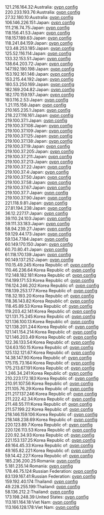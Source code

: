 121.216.164.32:Australia: [ovpn config](vpn/121_216_164_32.ovpn)  
220.233.193.76:Australia: [ovpn config](vpn/220_233_193_76.ovpn)  
27.32.180.10:Australia: [ovpn config](vpn/27_32_180_10.ovpn)  
106.146.226.151:Japan: [ovpn config](vpn/106_146_226_151.ovpn)  
111.216.74.75:Japan: [ovpn config](vpn/111_216_74_75.ovpn)  
118.156.41.53:Japan: [ovpn config](vpn/118_156_41_53.ovpn)  
118.157.189.63:Japan: [ovpn config](vpn/118_157_189_63.ovpn)  
118.241.84.159:Japan: [ovpn config](vpn/118_241_84_159.ovpn)  
123.48.253.185:Japan: [ovpn config](vpn/123_48_253_185.ovpn)  
125.52.116.114:Japan: [ovpn config](vpn/125_52_116_114.ovpn)  
133.32.153.51:Japan: [ovpn config](vpn/133_32_153_51.ovpn)  
138.64.203.72:Japan: [ovpn config](vpn/138_64_203_72.ovpn)  
147.192.190.198:Japan: [ovpn config](vpn/147_192_190_198.ovpn)  
153.192.161.146:Japan: [ovpn config](vpn/153_192_161_146.ovpn)  
153.215.44.192:Japan: [ovpn config](vpn/153_215_44_192.ovpn)  
180.53.250.169:Japan: [ovpn config](vpn/180_53_250_169.ovpn)  
182.169.204.82:Japan: [ovpn config](vpn/182_169_204_82.ovpn)  
182.170.159.197:Japan: [ovpn config](vpn/182_170_159_197.ovpn)  
193.116.2.53:Japan: [ovpn config](vpn/193_116_2_53.ovpn)  
1.21.115.158:Japan: [ovpn config](vpn/1_21_115_158.ovpn)  
210.165.235.1:Japan: [ovpn config](vpn/210_165_235_1.ovpn)  
218.227.116.161:Japan: [ovpn config](vpn/218_227_116_161.ovpn)  
219.100.37.1:Japan: [ovpn config](vpn/219_100_37_1.ovpn)  
219.100.37.108:Japan: [ovpn config](vpn/219_100_37_108.ovpn)  
219.100.37.109:Japan: [ovpn config](vpn/219_100_37_109.ovpn)  
219.100.37.125:Japan: [ovpn config](vpn/219_100_37_125.ovpn)  
219.100.37.138:Japan: [ovpn config](vpn/219_100_37_138.ovpn)  
219.100.37.19:Japan: [ovpn config](vpn/219_100_37_19.ovpn)  
219.100.37.205:Japan: [ovpn config](vpn/219_100_37_205.ovpn)  
219.100.37.211:Japan: [ovpn config](vpn/219_100_37_211.ovpn)  
219.100.37.213:Japan: [ovpn config](vpn/219_100_37_213.ovpn)  
219.100.37.22:Japan: [ovpn config](vpn/219_100_37_22.ovpn)  
219.100.37.4:Japan: [ovpn config](vpn/219_100_37_4.ovpn)  
219.100.37.50:Japan: [ovpn config](vpn/219_100_37_50.ovpn)  
219.100.37.58:Japan: [ovpn config](vpn/219_100_37_58.ovpn)  
219.100.37.67:Japan: [ovpn config](vpn/219_100_37_67.ovpn)  
219.100.37.7:Japan: [ovpn config](vpn/219_100_37_7.ovpn)  
219.100.37.90:Japan: [ovpn config](vpn/219_100_37_90.ovpn)  
221.118.9.81:Japan: [ovpn config](vpn/221_118_9_81.ovpn)  
27.81.194.238:Japan: [ovpn config](vpn/27_81_194_238.ovpn)  
36.12.227.17:Japan: [ovpn config](vpn/36_12_227_17.ovpn)  
39.110.24.103:Japan: [ovpn config](vpn/39_110_24_103.ovpn)  
39.111.33.183:Japan: [ovpn config](vpn/39_111_33_183.ovpn)  
58.94.239.27:Japan: [ovpn config](vpn/58_94_239_27.ovpn)  
59.129.44.173:Japan: [ovpn config](vpn/59_129_44_173.ovpn)  
59.134.7.184:Japan: [ovpn config](vpn/59_134_7_184.ovpn)  
60.149.170.150:Japan: [ovpn config](vpn/60_149_170_150.ovpn)  
60.70.80.41:Japan: [ovpn config](vpn/60_70_80_41.ovpn)  
61.118.170.139:Japan: [ovpn config](vpn/61_118_170_139.ovpn)  
90.149.137.252:Japan: [ovpn config](vpn/90_149_137_252.ovpn)  
110.15.49.245:Korea Republic of: [ovpn config](vpn/110_15_49_245.ovpn)  
110.46.236.64:Korea Republic of: [ovpn config](vpn/110_46_236_64.ovpn)  
112.148.182.181:Korea Republic of: [ovpn config](vpn/112_148_182_181.ovpn)  
114.199.171.53:Korea Republic of: [ovpn config](vpn/114_199_171_53.ovpn)  
116.124.246.202:Korea Republic of: [ovpn config](vpn/116_124_246_202.ovpn)  
118.139.253.177:Korea Republic of: [ovpn config](vpn/118_139_253_177.ovpn)  
118.32.193.20:Korea Republic of: [ovpn config](vpn/118_32_193_20.ovpn)  
118.36.143.82:Korea Republic of: [ovpn config](vpn/118_36_143_82.ovpn)  
118.45.89.53:Korea Republic of: [ovpn config](vpn/118_45_89_53.ovpn)  
119.203.42.141:Korea Republic of: [ovpn config](vpn/119_203_42_141.ovpn)  
121.131.75.245:Korea Republic of: [ovpn config](vpn/121_131_75_245.ovpn)  
121.136.100.13:Korea Republic of: [ovpn config](vpn/121_136_100_13.ovpn)  
121.138.201.244:Korea Republic of: [ovpn config](vpn/121_138_201_244.ovpn)  
121.141.154.214:Korea Republic of: [ovpn config](vpn/121_141_154_214.ovpn)  
121.146.203.49:Korea Republic of: [ovpn config](vpn/121_146_203_49.ovpn)  
122.36.133.54:Korea Republic of: [ovpn config](vpn/122_36_133_54.ovpn)  
124.63.150.15:Korea Republic of: [ovpn config](vpn/124_63_150_15.ovpn)  
125.132.121.67:Korea Republic of: [ovpn config](vpn/125_132_121_67.ovpn)  
14.38.147.90:Korea Republic of: [ovpn config](vpn/14_38_147_90.ovpn)  
175.115.73.164:Korea Republic of: [ovpn config](vpn/175_115_73_164.ovpn)  
175.213.67.191:Korea Republic of: [ovpn config](vpn/175_213_67_191.ovpn)  
1.246.34.241:Korea Republic of: [ovpn config](vpn/1_246_34_241.ovpn)  
210.223.172.183:Korea Republic of: [ovpn config](vpn/210_223_172_183.ovpn)  
210.91.107.56:Korea Republic of: [ovpn config](vpn/210_91_107_56.ovpn)  
211.105.76.29:Korea Republic of: [ovpn config](vpn/211_105_76_29.ovpn)  
211.217.137.246:Korea Republic of: [ovpn config](vpn/211_217_137_246.ovpn)  
211.222.42.34:Korea Republic of: [ovpn config](vpn/211_222_42_34.ovpn)  
211.48.55.111:Korea Republic of: [ovpn config](vpn/211_48_55_111.ovpn)  
211.57.199.22:Korea Republic of: [ovpn config](vpn/211_57_199_22.ovpn)  
218.146.159.106:Korea Republic of: [ovpn config](vpn/218_146_159_106.ovpn)  
218.148.238.69:Korea Republic of: [ovpn config](vpn/218_148_238_69.ovpn)  
220.123.89.7:Korea Republic of: [ovpn config](vpn/220_123_89_7.ovpn)  
220.126.113.53:Korea Republic of: [ovpn config](vpn/220_126_113_53.ovpn)  
220.92.34.93:Korea Republic of: [ovpn config](vpn/220_92_34_93.ovpn)  
221.153.137.25:Korea Republic of: [ovpn config](vpn/221_153_137_25.ovpn)  
49.164.45.33:Korea Republic of: [ovpn config](vpn/49_164_45_33.ovpn)  
49.165.82.221:Korea Republic of: [ovpn config](vpn/49_165_82_221.ovpn)  
59.14.42.227:Korea Republic of: [ovpn config](vpn/59_14_42_227.ovpn)  
185.236.200.25:Romania: [ovpn config](vpn/185_236_200_25.ovpn)  
5.181.235.14:Romania: [ovpn config](vpn/5_181_235_14.ovpn)  
178.46.75.124:Russian Federation: [ovpn config](vpn/178_46_75_124.ovpn)  
83.139.167.41:Russian Federation: [ovpn config](vpn/83_139_167_41.ovpn)  
159.192.40.174:Thailand: [ovpn config](vpn/159_192_40_174.ovpn)  
49.228.255.199:Thailand: [ovpn config](vpn/49_228_255_199.ovpn)  
58.136.212.2:Thailand: [ovpn config](vpn/58_136_212_2.ovpn)  
173.198.248.39:United States: [ovpn config](vpn/173_198_248_39.ovpn)  
113.161.164.18:Viet Nam: [ovpn config](vpn/113_161_164_18.ovpn)  
113.166.128.178:Viet Nam: [ovpn config](vpn/113_166_128_178.ovpn)  
